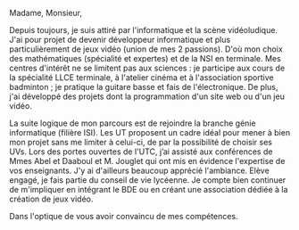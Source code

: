 Madame, Monsieur,

Depuis toujours, je suis attiré par l'informatique et la scène vidéoludique. J'ai pour projet de devenir développeur informatique et plus particulièrement de jeux vidéo (union de mes 2 passions). D'où mon choix des mathématiques (spécialité et expertes) et de la NSI en terminale. Mes centres d'intérêt ne se limitent pas aux sciences : je participe aux cours de la spécialité LLCE terminale, à l'atelier cinéma et à l'association sportive badminton ; je pratique la guitare basse et fais de l'électronique. De plus, j'ai développé des projets dont la programmation d'un site web ou d'un jeu vidéo.

La suite logique de mon parcours est de rejoindre la branche génie informatique (filière ISI). Les UT proposent un cadre idéal pour mener à bien mon projet sans me limiter à celui-ci, de par la possibilité de choisir ses UVs. Lors des portes ouvertes de l'UTC, j’ai assisté aux conférences de Mmes Abel et Daaboul et M. Jouglet qui ont mis en évidence l'expertise de vos enseignants. J'y ai d'ailleurs beaucoup apprécié l'ambiance. Elève engagé, je fais partie du conseil de vie lycéenne. Je compte bien continuer de m'impliquer en intégrant le BDE ou en créant une association dédiée à la création de jeux vidéo.

Dans l'optique de vous avoir convaincu de mes compétences.